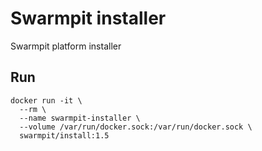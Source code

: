 # Swarmpit installer

Swarmpit platform installer

## Run

```{r, engine='bash', count_lines}
docker run -it \ 
  --rm \
  --name swarmpit-installer \
  --volume /var/run/docker.sock:/var/run/docker.sock \
  swarmpit/install:1.5
```
